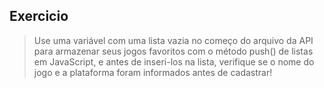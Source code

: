 ## Exercicio

> Use uma variável com uma lista vazia no começo do arquivo da API para armazenar seus jogos favoritos com o método push() de listas em JavaScript, e antes de inseri-los na lista, verifique se o nome do jogo e a plataforma foram informados antes de cadastrar!
